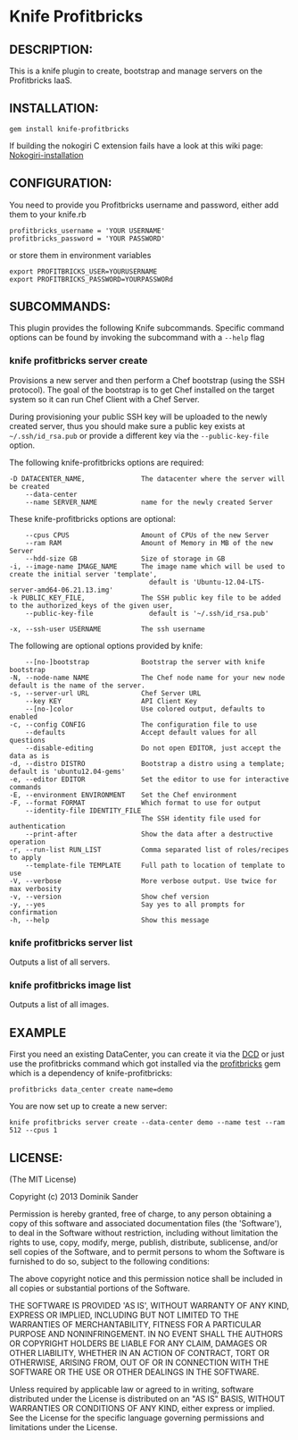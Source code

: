 # Knife Profitbricks

## DESCRIPTION:

This is a knife plugin to create, bootstrap and manage servers on the Profitbricks IaaS.

## INSTALLATION:

    gem install knife-profitbricks

If building the nokogiri C extension fails have a look at this wiki page: [Nokogiri-installation](https://github.com/dsander/knife-profitbricks/wiki/Nokogiri-installation)


## CONFIGURATION:

You need to provide you Profitbricks username and password, either add them to your knife.rb

    profitbricks_username = 'YOUR USERNAME'
    profitbricks_password = 'YOUR PASSWORD'

or store them in environment variables

    export PROFITBRICKS_USER=YOURUSERNAME
    export PROFITBRICKS_PASSWORD=YOURPASSWORd


## SUBCOMMANDS:

This plugin provides the following Knife subcommands. Specific command options can be found by invoking the subcommand with a ``--help`` flag

### knife profitbricks server create

Provisions a new server and then perform a Chef bootstrap (using the SSH protocol). The goal of the bootstrap is to get Chef installed
on the target system so it can run Chef Client with a Chef Server.

During provisioning your public SSH key will be uploaded to the newly created server, thus you should make sure a public key exists at `~/.ssh/id_rsa.pub` or provide a different key via the `--public-key-file` option.

The following knife-profitbricks options are required:

    -D DATACENTER_NAME,              The datacenter where the server will be created
        --data-center
        --name SERVER_NAME           name for the newly created Server

These knife-profitbricks options are optional:

        --cpus CPUS                  Amount of CPUs of the new Server
        --ram RAM                    Amount of Memory in MB of the new Server
        --hdd-size GB                Size of storage in GB
    -i, --image-name IMAGE_NAME      The image name which will be used to create the initial server 'template', 
                                       default is 'Ubuntu-12.04-LTS-server-amd64-06.21.13.img'
    -k PUBLIC_KEY_FILE,              The SSH public key file to be added to the authorized_keys of the given user, 
        --public-key-file              default is '~/.ssh/id_rsa.pub'
        
    -x, --ssh-user USERNAME          The ssh username

The following are optional options provided by knife:

        --[no-]bootstrap             Bootstrap the server with knife bootstrap
    -N, --node-name NAME             The Chef node name for your new node default is the name of the server.
    -s, --server-url URL             Chef Server URL
        --key KEY                    API Client Key
        --[no-]color                 Use colored output, defaults to enabled
    -c, --config CONFIG              The configuration file to use
        --defaults                   Accept default values for all questions
        --disable-editing            Do not open EDITOR, just accept the data as is
    -d, --distro DISTRO              Bootstrap a distro using a template; default is 'ubuntu12.04-gems'
    -e, --editor EDITOR              Set the editor to use for interactive commands
    -E, --environment ENVIRONMENT    Set the Chef environment
    -F, --format FORMAT              Which format to use for output
        --identity-file IDENTITY_FILE
                                     The SSH identity file used for authentication
        --print-after                Show the data after a destructive operation
    -r, --run-list RUN_LIST          Comma separated list of roles/recipes to apply
        --template-file TEMPLATE     Full path to location of template to use
    -V, --verbose                    More verbose output. Use twice for max verbosity
    -v, --version                    Show chef version
    -y, --yes                        Say yes to all prompts for confirmation
    -h, --help                       Show this message


### knife profitbricks server list

Outputs a list of all servers.

### knife profitbricks image list

Outputs a list of all images.

## EXAMPLE

First you need an existing DataCenter, you can create it via the [DCD](https://my.profitbricks.com/dashboard/dcd/) or just use the profitbricks command which got installed via the [profitbricks](https://github.com/dsander/profitbricks) gem which is a dependency of knife-profitbricks:

    profitbricks data_center create name=demo

You are now set up to create a new server:

    knife profitbricks server create --data-center demo --name test --ram 512 --cpus 1



## LICENSE:

(The MIT License)

Copyright (c) 2013 Dominik Sander

Permission is hereby granted, free of charge, to any person obtaining
a copy of this software and associated documentation files (the
'Software'), to deal in the Software without restriction, including
without limitation the rights to use, copy, modify, merge, publish,
distribute, sublicense, and/or sell copies of the Software, and to
permit persons to whom the Software is furnished to do so, subject to
the following conditions:

The above copyright notice and this permission notice shall be
included in all copies or substantial portions of the Software.

THE SOFTWARE IS PROVIDED 'AS IS', WITHOUT WARRANTY OF ANY KIND,
EXPRESS OR IMPLIED, INCLUDING BUT NOT LIMITED TO THE WARRANTIES OF
MERCHANTABILITY, FITNESS FOR A PARTICULAR PURPOSE AND NONINFRINGEMENT.
IN NO EVENT SHALL THE AUTHORS OR COPYRIGHT HOLDERS BE LIABLE FOR ANY
CLAIM, DAMAGES OR OTHER LIABILITY, WHETHER IN AN ACTION OF CONTRACT,
TORT OR OTHERWISE, ARISING FROM, OUT OF OR IN CONNECTION WITH THE
SOFTWARE OR THE USE OR OTHER DEALINGS IN THE SOFTWARE.


Unless required by applicable law or agreed to in writing, software
distributed under the License is distributed on an "AS IS" BASIS,
WITHOUT WARRANTIES OR CONDITIONS OF ANY KIND, either express or implied.
See the License for the specific language governing permissions and
limitations under the License.
